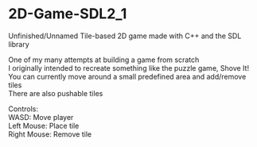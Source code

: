 # 2D-Game-SDL2_1
Unfinished/Unnamed Tile-based 2D game made with C++ and the SDL library

One of my many attempts at building a game from scratch\
I originally intended to recreate something like the puzzle game, Shove It!\
You can currently move around a small predefined area and add/remove tiles\
There are also pushable tiles

Controls:\
WASD:        Move player\
Left Mouse:  Place tile\
Right Mouse: Remove tile
